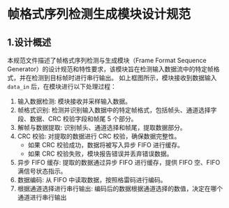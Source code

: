 # 帧格式序列检测生成模块设计规范

## 1.设计概述

本规范文件描述了帧格式序列检测与生成模块（Frame Format Sequence Generator）的设计规范和特性要求，该模块旨在检测输入数据流中的特定帧格式，并在检测到目标帧时进行串行输出。
如上框图所示，模块接收到数据输入 `data_in` 后，在模块进行以下处理过程：
1. 输入数据检测: 模块接收并采样输入数据。
2. 帧格式识别: 检测并识别输入数据中的特定帧格式，包括帧头、通道选择字段、数据、CRC 校验字段和帧尾 5 个部分。
3. 解帧与数据提取: 识别帧头、通道选择和帧尾，提取数据部分。
4. CRC 校验: 对提取的数据进行 CRC 校验，确保数据完整性。
    - 如果 CRC 校验成功，数据将被写入异步 FIFO 进行缓存。
    - 如果 CRC 校验失败，模块报告错误并丢弃错误数据。
5. 异步 FIFO 缓存: 提取的数据通过异步 FIFO 进行缓存，提供 FIFO 空、FIFO 满信号状态指示。
6. 数据编码: 从 FIFO 中读取数据，按照格雷码进行编码。
7. 根据通道选择进行串行输出: 编码后的数据根据通道选择的数值，决定在哪个通道进行串行输出